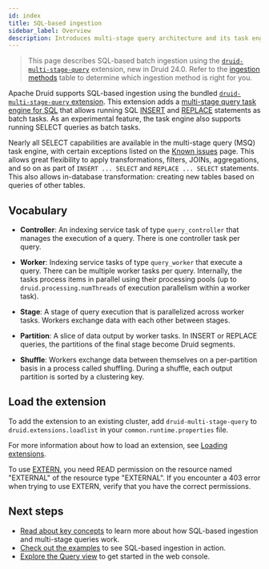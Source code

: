 ```yaml
---
id: index
title: SQL-based ingestion
sidebar_label: Overview
description: Introduces multi-stage query architecture and its task engine
---
```


<!--
  ~ Licensed to the Apache Software Foundation (ASF) under one
  ~ or more contributor license agreements.  See the NOTICE file
  ~ distributed with this work for additional information
  ~ regarding copyright ownership.  The ASF licenses this file
  ~ to you under the Apache License, Version 2.0 (the
  ~ "License"); you may not use this file except in compliance
  ~ with the License.  You may obtain a copy of the License at
  ~
  ~   http://www.apache.org/licenses/LICENSE-2.0
  ~
  ~ Unless required by applicable law or agreed to in writing,
  ~ software distributed under the License is distributed on an
  ~ "AS IS" BASIS, WITHOUT WARRANTIES OR CONDITIONS OF ANY
  ~ KIND, either express or implied.  See the License for the
  ~ specific language governing permissions and limitations
  ~ under the License.
  -->

> This page describes SQL-based batch ingestion using the [`druid-multi-stage-query`](../multi-stage-query/index.md)
> extension, new in Druid 24.0. Refer to the [ingestion methods](../ingestion/index.md#batch) table to determine which
> ingestion method is right for you.

Apache Druid supports SQL-based ingestion using the bundled [`druid-multi-stage-query` extension](#load-the-extension).
This extension adds a [multi-stage query task engine for SQL](concepts.md#multi-stage-query-task-engine) that allows running SQL
[INSERT](concepts.md#insert) and [REPLACE](concepts.md#replace) statements as batch tasks. As an experimental feature,
the task engine also supports running SELECT queries as batch tasks.

Nearly all SELECT capabilities are available in the multi-stage query (MSQ) task engine, with certain exceptions listed on the [Known
issues](./known-issues.md#select) page. This allows great flexibility to apply transformations, filters, JOINs,
aggregations, and so on as part of `INSERT ... SELECT` and `REPLACE ... SELECT` statements. This also allows in-database
transformation: creating new tables based on queries of other tables.

## Vocabulary

- **Controller**: An indexing service task of type `query_controller` that manages
  the execution of a query. There is one controller task per query.

- **Worker**: Indexing service tasks of type `query_worker` that execute a
  query. There can be multiple worker tasks per query. Internally,
  the tasks process items in parallel using their processing pools (up to `druid.processing.numThreads` of execution parallelism
  within a worker task).

- **Stage**: A stage of query execution that is parallelized across
  worker tasks. Workers exchange data with each other between stages.

- **Partition**: A slice of data output by worker tasks. In INSERT or REPLACE
  queries, the partitions of the final stage become Druid segments.

- **Shuffle**: Workers exchange data between themselves on a per-partition basis in a process called
  shuffling. During a shuffle, each output partition is sorted by a clustering key.

## Load the extension

To add the extension to an existing cluster, add `druid-multi-stage-query` to `druid.extensions.loadlist` in your
`common.runtime.properties` file.

For more information about how to load an extension, see [Loading extensions](../development/extensions.md#loading-extensions).

To use [EXTERN](reference.md#extern), you need READ permission on the resource named "EXTERNAL" of the resource type
"EXTERNAL". If you encounter a 403 error when trying to use EXTERN, verify that you have the correct permissions.

## Next steps

- [Read about key concepts](./concepts.md) to learn more about how SQL-based ingestion and multi-stage queries work.
- [Check out the examples](./examples.md) to see SQL-based ingestion in action.
- [Explore the Query view](../operations/web-console.md) to get started in the web console.
